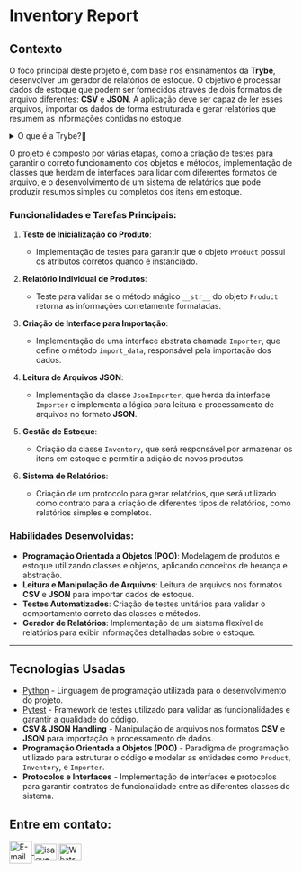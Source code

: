 # Inventory Report

## Contexto

O foco principal deste projeto é, com base nos ensinamentos da **Trybe**, desenvolver um gerador de relatórios de estoque. O objetivo é processar dados de estoque que podem ser fornecidos através de dois formatos de arquivo diferentes: **CSV** e **JSON**. A aplicação deve ser capaz de ler esses arquivos, importar os dados de forma estruturada e gerar relatórios que resumem as informações contidas no estoque.

<details>
  <summary>O que é a Trybe?🤔</summary>
  A Trybe é uma escola de desenvolvimento web genuinamente comprometida com o sucesso profissional de seus estudantes. Com o Modelo de Sucesso Compartilhado (MSC) oferecido pela Trybe Fintech, uma instituição financeira autorizada pelo Banco Central do Brasil, os alunos têm a opção de pagar apenas quando estiverem trabalhando.
</details>


O projeto é composto por várias etapas, como a criação de testes para garantir o correto funcionamento dos objetos e métodos, implementação de classes que herdam de interfaces para lidar com diferentes formatos de arquivo, e o desenvolvimento de um sistema de relatórios que pode produzir resumos simples ou completos dos itens em estoque.

### Funcionalidades e Tarefas Principais:

1. **Teste de Inicialização do Produto**:
   - Implementação de testes para garantir que o objeto `Product` possui os atributos corretos quando é instanciado.
   
2. **Relatório Individual de Produtos**:
   - Teste para validar se o método mágico `__str__` do objeto `Product` retorna as informações corretamente formatadas.

3. **Criação de Interface para Importação**:
   - Implementação de uma interface abstrata chamada `Importer`, que define o método `import_data`, responsável pela importação dos dados.

4. **Leitura de Arquivos JSON**:
   - Implementação da classe `JsonImporter`, que herda da interface `Importer` e implementa a lógica para leitura e processamento de arquivos no formato **JSON**.

5. **Gestão de Estoque**:
   - Criação da classe `Inventory`, que será responsável por armazenar os itens em estoque e permitir a adição de novos produtos.

6. **Sistema de Relatórios**:
   - Criação de um protocolo para gerar relatórios, que será utilizado como contrato para a criação de diferentes tipos de relatórios, como relatórios simples e completos.

### Habilidades Desenvolvidas:
- **Programação Orientada a Objetos (POO)**: Modelagem de produtos e estoque utilizando classes e objetos, aplicando conceitos de herança e abstração.
- **Leitura e Manipulação de Arquivos**: Leitura de arquivos nos formatos **CSV** e **JSON** para importar dados de estoque.
- **Testes Automatizados**: Criação de testes unitários para validar o comportamento correto das classes e métodos.
- **Gerador de Relatórios**: Implementação de um sistema flexível de relatórios para exibir informações detalhadas sobre o estoque.

---

## Tecnologias Usadas

- [Python](https://www.python.org/) - Linguagem de programação utilizada para o desenvolvimento do projeto.
- [Pytest](https://docs.pytest.org/en/7.0.x/) - Framework de testes utilizado para validar as funcionalidades e garantir a qualidade do código.
- **CSV & JSON Handling** - Manipulação de arquivos nos formatos **CSV** e **JSON** para importação e processamento de dados.
- **Programação Orientada a Objetos (POO)** - Paradigma de programação utilizado para estruturar o código e modelar as entidades como `Product`, `Inventory`, e `Importer`.
- **Protocolos e Interfaces** - Implementação de interfaces e protocolos para garantir contratos de funcionalidade entre as diferentes classes do sistema.



## Entre em contato:
<a href="mailto:zazac3179@gmail.com" target="_blank">
  <img align="center" src="https://img.shields.io/badge/Gmail-D14836?style=for-the-badge&logo=gmail&logoColor=white" alt="E-mail" height="40" width="auto" />
</a>
<a href="https://www.linkedin.com/in/isaque-s-oliveira/" target="blank"><img align="center" src="https://raw.githubusercontent.com/rahuldkjain/github-profile-readme-generator/master/src/images/icons/Social/linked-in-alt.svg" alt="isaque oliveira" height="30" width="40" /></a>
<a href="https://wa.me/5574981510614" target="blank"><img align="center" src="https://raw.githubusercontent.com/rahuldkjain/github-profile-readme-generator/master/src/images/icons/Social/whatsapp.svg" alt="WhatsApp" height="30" width="40" /></a>

